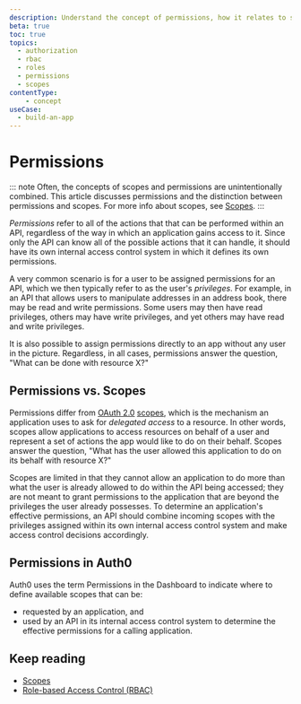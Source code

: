 ```yaml
---
description: Understand the concept of permissions, how it relates to scopes, and how both apply to the role-based access control model used in Auth0.
beta: true
toc: true
topics:
  - authorization
  - rbac
  - roles
  - permissions
  - scopes
contentType: 
    - concept
useCase:
  - build-an-app
---
```

# Permissions

::: note
Often, the concepts of scopes and permissions are unintentionally combined. This article discusses permissions and the distinction between permissions and scopes. For more info about scopes, see [Scopes](/scopes).
:::

_Permissions_ refer to all of the actions that that can be performed within an API, regardless of the way in which an application gains access to it. Since only the API can know all of the possible actions that it can handle, it should have its own internal access control system in which it defines its own permissions.

A very common scenario is for a user to be assigned permissions for an API, which we then typically refer to as the user's _privileges_. For example, in an API that allows users to manipulate addresses in an address book, there may be read and write permissions. Some users may then have read privileges, others may have write privileges, and yet others may have read and write privileges. 

It is also possible to assign permissions directly to an app without any user in the picture. Regardless, in all cases, permissions answer the question, "What can be done with resource X?"

## Permissions vs. Scopes

Permissions differ from [OAuth 2.0](/protocols/oauth2) [scopes](/scopes), which is the mechanism an application uses to ask for _delegated access_ to a resource. In other words, scopes allow applications to access resources on behalf of a user and represent a set of actions the app would like to do on their behalf. Scopes answer the question, "What has the user allowed this application to do on its behalf with resource X?" 

Scopes are limited in that they cannot allow an application to do more than what the user is already allowed to do within the API being accessed; they are not meant to grant permissions to the application that are beyond the privileges the user already possesses. To determine an application's effective permissions, an API should combine incoming scopes with the privileges assigned within its own internal access control system and make access control decisions accordingly.

## Permissions in Auth0

Auth0 uses the term Permissions in the Dashboard to indicate where to define available scopes that can be: 

* requested by an application, and
* used by an API in its internal access control system to determine the effective permissions for a calling application.

## Keep reading

- [Scopes](/scopes)
- [Role-based Access Control (RBAC)](/authorization/concepts/rbac)
